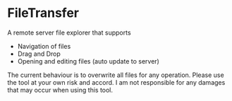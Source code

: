 # FileTransfer

A remote server file explorer that supports
- Navigation of files
- Drag and Drop
- Opening and editing files (auto update to server)

The current behaviour is to overwrite all files for any operation.
Please use the tool at your own risk and accord. I am not responsible for any damages that may occur when using this tool.
